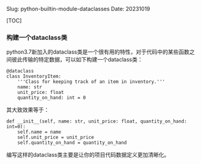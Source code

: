 Slug: python-builtin-module-dataclasses
Date: 20231019

[TOC]

### 构建一个dataclass类

python3.7新加入的dataclass类是一个很有用的特性，对于代码中的某些函数之间彼此传输的特定数据，可以如下构建一个dataclass类：

```
@dataclass
class InventoryItem:
    '''Class for keeping track of an item in inventory.'''
    name: str
    unit_price: float
    quantity_on_hand: int = 0
```

其大致效果等于：

```
def __init__(self, name: str, unit_price: float, quantity_on_hand: int=0):
    self.name = name
    self.unit_price = unit_price
    self.quantity_on_hand = quantity_on_hand
```

编写这样的dataclass类主要是让你的项目代码数据定义更加清晰化。

